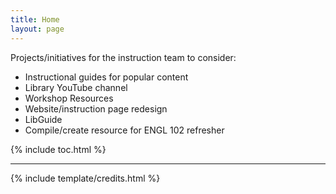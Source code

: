 ```yaml
---
title: Home
layout: page
---
```


Projects/initiatives for the instruction team to consider:
- Instructional guides for popular content
- Library YouTube channel
- Workshop Resources
- Website/instruction page redesign
- LibGuide
- Compile/create resource for ENGL 102 refresher

{% include toc.html %}

------

{% include template/credits.html %}